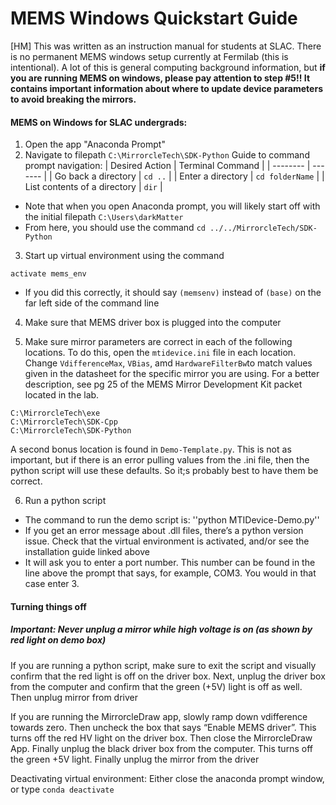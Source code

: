 # MEMS Windows Quickstart Guide

[HM] This was written as an instruction manual for students at SLAC.  There is no permanent MEMS windows setup currently at Fermilab (this is intentional).  A lot of this is general computing background information, but **if you are running MEMS on windows, please pay attention to step \#5!!  It contains important information about where to update device parameters to avoid breaking the mirrors.**

#### MEMS on Windows for SLAC undergrads:
1. Open the app "Anaconda Prompt"
2. Navigate to filepath ``C:\MirrorcleTech\SDK-Python``
Guide to command prompt navigation:
| Desired Action    | Terminal Command |
| -------- | ------- |
| Go back a directory | ``cd ..`` |
| Enter a directory | ``cd folderName`` |
| List contents of a directory | ``dir`` |
* Note that when you open Anaconda prompt, you will likely start off with the initial filepath ``C:\Users\darkMatter``
* From here, you should use the command  ``cd ../../MirrorcleTech/SDK-Python``

3. Start up virtual environment using the command  
```
activate mems_env
```
* If you did this correctly, it should say ``(memsenv)`` instead of ``(base)`` on the far left side of the command line

4. Make sure that MEMS driver box is plugged into the computer

5. Make sure mirror parameters are correct in each of the following locations.  To do this, open the ``mtidevice.ini`` file in each location.  Change ``VdifferenceMax``, ``VBias``, amd ``HardwareFilterBw``to match values given in the datasheet for the specific mirror you are using.  For a better description, see pg 25 of the MEMS Mirror Development Kit packet located in the lab.
```
C:\MirrorcleTech\exe
C:\MirrorcleTech\SDK-Cpp
C:\MirrorcleTech\SDK-Python
```
A second bonus location is found in ``Demo-Template.py``.  This is not as important, but if there is an error pulling values from the .ini file, then the python script will use these defaults.  So it;s probably best to have them be correct.

6. Run a python script
* The command to run the demo script is: ''python MTIDevice-Demo.py''
* If you get an error message about .dll files, there’s a python version issue.  Check that the virtual environment is activated, and/or see the installation guide linked above
* It will ask you to enter a port number. This number can be found in the line above the prompt that says, for example, COM3. You would in that case enter 3.

#### Turning things off
##### Important: Never unplug a mirror while high voltage is on (as shown by red light on demo box)
If you are running a python script, make sure to exit the script and visually confirm that the red light is off on the driver box.  Next, unplug the driver box from the computer and confirm that the green (+5V) light is off as well.  Then unplug mirror from driver


If you are running the MirrorcleDraw app, slowly ramp down vdifference towards zero.  Then uncheck the box that says “Enable MEMS driver”.  This turns off the red HV light on the driver box.  Then close the MirrorcleDraw App.  Finally unplug the black driver box from the computer.  This turns off the green +5V light.  Finally unplug the mirror from the driver

Deactivating virtual environment:
Either close the anaconda prompt window, or type ``conda deactivate``

